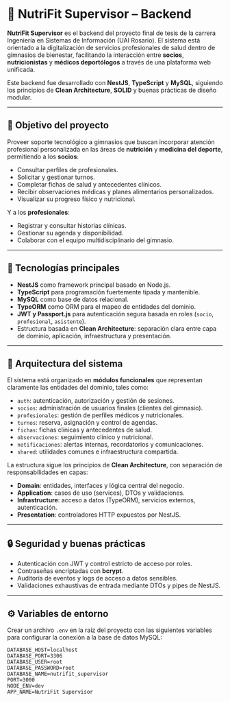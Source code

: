 # 🧠 NutriFit Supervisor – Backend

**NutriFit Supervisor** es el backend del proyecto final de tesis de la carrera Ingeniería en Sistemas de Información (UAI Rosario). El sistema está orientado a la digitalización de servicios profesionales de salud dentro de gimnasios de bienestar, facilitando la interacción entre **socios**, **nutricionistas** y **médicos deportólogos** a través de una plataforma web unificada.

Este backend fue desarrollado con **NestJS**, **TypeScript** y **MySQL**, siguiendo los principios de **Clean Architecture**, **SOLID** y buenas prácticas de diseño modular.

---

## 🎯 Objetivo del proyecto

Proveer soporte tecnológico a gimnasios que buscan incorporar atención profesional personalizada en las áreas de **nutrición** y **medicina del deporte**, permitiendo a los **socios**:

- Consultar perfiles de profesionales.
- Solicitar y gestionar turnos.
- Completar fichas de salud y antecedentes clínicos.
- Recibir observaciones médicas y planes alimentarios personalizados.
- Visualizar su progreso físico y nutricional.

Y a los **profesionales**:

- Registrar y consultar historias clínicas.
- Gestionar su agenda y disponibilidad.
- Colaborar con el equipo multidisciplinario del gimnasio.

---

## 🔧 Tecnologías principales

- **NestJS** como framework principal basado en Node.js.
- **TypeScript** para programación fuertemente tipada y mantenible.
- **MySQL** como base de datos relacional.
- **TypeORM** como ORM para el mapeo de entidades del dominio.
- **JWT y Passport.js** para autenticación segura basada en roles (`socio`, `profesional`, `asistente`).
- Estructura basada en **Clean Architecture**: separación clara entre capa de dominio, aplicación, infraestructura y presentación.

---

## 📐 Arquitectura del sistema

El sistema está organizado en **módulos funcionales** que representan claramente las entidades del dominio, tales como:

- `auth`: autenticación, autorización y gestión de sesiones.
- `socios`: administración de usuarios finales (clientes del gimnasio).
- `profesionales`: gestión de perfiles médicos y nutricionales.
- `turnos`: reserva, asignación y control de agendas.
- `fichas`: fichas clínicas y antecedentes de salud.
- `observaciones`: seguimiento clínico y nutricional.
- `notificaciones`: alertas internas, recordatorios y comunicaciones.
- `shared`: utilidades comunes e infraestructura compartida.

La estructura sigue los principios de **Clean Architecture**, con separación de responsabilidades en capas:

- **Domain**: entidades, interfaces y lógica central del negocio.
- **Application**: casos de uso (services), DTOs y validaciones.
- **Infrastructure**: acceso a datos (TypeORM), servicios externos, autenticación.
- **Presentation**: controladores HTTP expuestos por NestJS.

---

## 🔒 Seguridad y buenas prácticas

- Autenticación con JWT y control estricto de acceso por roles.
- Contraseñas encriptadas con **bcrypt**.
- Auditoría de eventos y logs de acceso a datos sensibles.
- Validaciones exhaustivas de entrada mediante DTOs y pipes de NestJS.

---

## ⚙️ Variables de entorno

Crear un archivo `.env` en la raíz del proyecto con las siguientes variables para configurar la conexión a la base de datos MySQL:

```env
DATABASE_HOST=localhost
DATABASE_PORT=3306
DATABASE_USER=root
DATABASE_PASSWORD=root
DATABASE_NAME=nutrifit_supervisor
PORT=3000
NODE_ENV=dev
APP_NAME=NutriFit Supervisor
